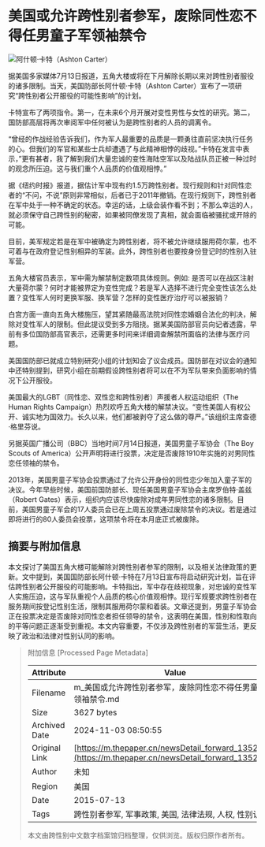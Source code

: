 # 美国或允许跨性别者参军，废除同性恋不得任男童子军领袖禁令

![阿什顿·卡特（Ashton Carter）](http://image.thepaper.cn/www/image/4/457/511.jpg)

据美国多家媒体7月13日报道，五角大楼或将在下月解除长期以来对跨性别者服役的诸多限制。当天，美国防部长阿什顿·卡特（Ashton Carter）宣布了一项研究“跨性别者公开服役的可能性影响”的计划。

卡特宣布了两项指令。第一，在未来6个月开展对变性男性与女性的研究。第二，国防部高层将再次审阅军中任何被认为是跨性别者的人员的调离令。

“曾经的作战经验告诉我们，作为军人最重要的品质是一颗勇往直前坚决执行任务的心。但我们的军官和某些士兵却遭遇了与此精神相悖的歧视。”卡特在发言中表示，”更有甚者，我了解到我们大量忠诚的变性海陆空军以及陆战队员正被一种过时的观念所压迫。这与我们重个人品质的价值观相悖。”

据《纽约时报》报道，据估计军中现有约1.5万跨性别者。现行规则和针对同性恋者的“不问，不说”原则非常相似，后者已于2011年撤销。在现行规则下，跨性别者在军中处于一种不确定的状态。幸运的话，上级会装作看不到；不那么幸运的人，就必须保守自己跨性别的秘密，如果被同僚发现了真相，就会面临被骚扰或开除的可能。

目前，美军规定若是在军中被确定为跨性别者，将不被允许继续服用荷尔蒙，也不可着与在政府登记性别相异的军装。此外，跨性别者也要按身份登记时的性别入驻军营。

五角大楼官员表示，军中需为解禁制定数项具体规则。例如: 是否可以在战区注射大量荷尔蒙？何时才能被界定为变性完成？若是军人选择不进行完全变性该怎么处置？变性军人何时更换军服、换军营？怎样的变性医疗治疗可以被报销？

白宫方面一直向五角大楼施压，望其紧随最高法院对同性恋婚姻合法化的判决，解除对变性军人的限制。但此提议受到多方阻挠。据某美国防部官员向记者透露，早前有多位国防部高官表示，还需更多时间来详细调查解禁所面临的法律与医疗问题。

美国国防部已就成立特别研究小组的计划知会了议会成员。国防部在对议会的通知中还特别提到，研究小组在前期假设跨性别者将可以在不为军队带来负面影响的情况下公开服役。

美国最大的LGBT（同性恋、双性恋和跨性别者）声援者人权运动组织（The Human Rights Campaign）热烈欢呼五角大楼的解禁决议。“变性美国人有权公开、诚实地为国效力。长久以来，他们都被剥夺了这么做的尊严。”该组织主席查德·格里芬说。

另据英国广播公司（BBC）当地时间7月14日报道，美国男童子军协会（The Boy Scouts of America）公开声明将进行投票，决定是否废除1910年实施的对男同性恋任领袖的禁令。

2013年，美国男童子军协会投票通过了允许公开身份的同性恋少年加入童子军的决议。今年早些时候，美国前国防部长、现任美国男童子军协会主席罗伯特·盖兹（Robert Gates）表示，组织内应该尽快废除对成年男同性恋的诸多限制。目前，美国男童子军会的17人委员会已在上周五投票通过废除禁令的决议。若是通过即将进行的80人委员会投票，这项禁令将在本月底正式被废除。

## 摘要与附加信息

<!-- tcd_abstract -->
本文探讨了美国五角大楼可能解除对跨性别者参军的限制，以及相关法律政策的更新。文中提到，美国国防部长阿什顿·卡特在7月13日宣布将启动研究计划，旨在评估跨性别者公开服役的可能影响。卡特指出，军中存在歧视现象，对忠诚的变性军人实施压迫，这与军队重视个人品质的核心价值观相悖。现行军规要求跨性别者在服务期间按登记性别生活，限制其服用荷尔蒙和着装。文章还提到，男童子军协会正在投票决定是否废除对同性恋者担任领导的禁令，这表明在美国，性别和性取向的平等问题正逐渐受到重视。本文内容重要，不仅涉及跨性别者的军营生活，更反映了政治和法律对性别认同的影响。  
<!-- tcd_abstract_end -->

> 附加信息 [Processed Page Metadata]
>
> | Attribute       | Value                                  |
> |-----------------|----------------------------------------|
> | Filename        | m_美国或允许跨性别者参军，废除同性恋不得任男童子军领袖禁令.md                             |
> | Size            | 3627 bytes                           |
> | Archived Date   | 2024-11-03 08:50:55                             |
> | Original Link   | [https://m.thepaper.cn/newsDetail_forward_1352313](https://m.thepaper.cn/newsDetail_forward_1352313)                       |
> | Author          | 未知                               |
> | Region          | 美国                               |
> | Date            | 2015-07-13                                 |
> | Tags            | 跨性别者参军, 军事政策, 美国, 法律法规, 人权, 性别认同                                 |
>
> 本文由跨性别中文数字档案馆归档整理，仅供浏览。版权归原作者所有。
>